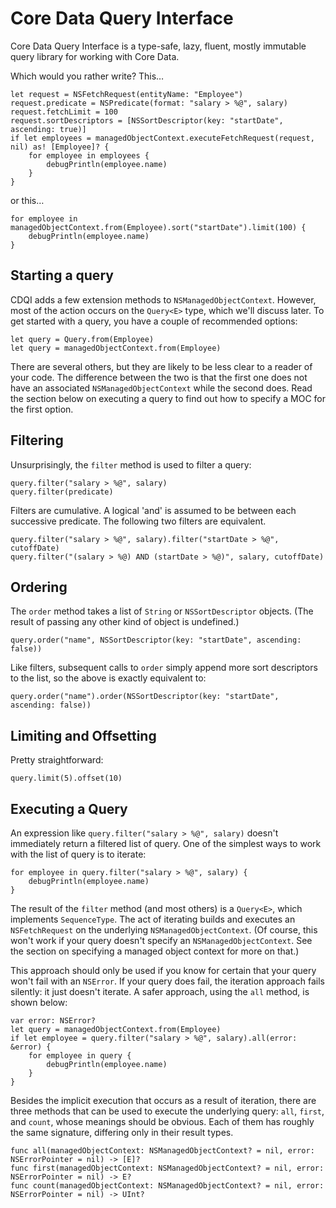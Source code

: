 # Core Data Query Interface

Core Data Query Interface is a type-safe, lazy, fluent, mostly immutable query library for working with Core Data.

Which would you rather write? This…

    let request = NSFetchRequest(entityName: "Employee")
    request.predicate = NSPredicate(format: "salary > %@", salary)
    request.fetchLimit = 100
    request.sortDescriptors = [NSSortDescriptor(key: "startDate", ascending: true)]
    if let employees = managedObjectContext.executeFetchRequest(request, nil) as! [Employee]? {
        for employee in employees {
            debugPrintln(employee.name)
        }
    }

or this…

    for employee in managedObjectContext.from(Employee).sort("startDate").limit(100) {
        debugPrintln(employee.name)
    }

## Starting a query

CDQI adds a few extension methods to `NSManagedObjectContext`. However, most of the action occurs on the `Query<E>` type, which we'll discuss later. To get started with a query, you have a couple of recommended options:

    let query = Query.from(Employee)
    let query = managedObjectContext.from(Employee)

There are several others, but they are likely to be less clear to a reader of your code. The difference between the two is that the first one does not have an associated `NSManagedObjectContext` while the second does. Read the section below on executing a query to find out how to specify a MOC for the first option.

## Filtering

Unsurprisingly, the `filter` method is used to filter a query:

    query.filter("salary > %@", salary)
    query.filter(predicate)

Filters are cumulative. A logical 'and' is assumed to be between each successive predicate. The following two filters are equivalent.

    query.filter("salary > %@", salary).filter("startDate > %@", cutoffDate)
    query.filter("(salary > %@) AND (startDate > %@)", salary, cutoffDate)

## Ordering

The `order` method takes a list of `String` or `NSSortDescriptor` objects. (The result of passing any other kind of object is undefined.)

    query.order("name", NSSortDescriptor(key: "startDate", ascending: false))

Like filters, subsequent calls to `order` simply append more sort descriptors to the list, so the above is exactly equivalent to:

    query.order("name").order(NSSortDescriptor(key: "startDate", ascending: false))

## Limiting and Offsetting

Pretty straightforward:

    query.limit(5).offset(10)

## Executing a Query

An expression like `query.filter("salary > %@", salary)` doesn't immediately return a filtered list of query. One of the simplest ways to work with the list of query is to iterate:

    for employee in query.filter("salary > %@", salary) {
        debugPrintln(employee.name)
    }

The result of the `filter` method (and most others) is a `Query<E>`, which implements `SequenceType`. The act of iterating builds and executes an `NSFetchRequest` on the underlying `NSManagedObjectContext`. (Of course, this won't work if your query doesn't specify an `NSManagedObjectContext`. See the section on specifying a managed object context for more on that.)

This approach should only be used if you know for certain that your query won't fail with an `NSError`. If your query does fail, the iteration approach fails silently: it just doesn't iterate. A safer approach, using the `all` method, is shown below:

    var error: NSError?
    let query = managedObjectContext.from(Employee)
    if let employee = query.filter("salary > %@", salary).all(error: &error) {
        for employee in query {
            debugPrintln(employee.name)
        }
    }

 Besides the implicit execution that occurs as a result of iteration, there are three methods that can be used to execute the underlying query: `all`, `first`, and `count`, whose meanings should be obvious. Each of them has roughly the same signature, differing only in their result types.

    func all(managedObjectContext: NSManagedObjectContext? = nil, error: NSErrorPointer = nil) -> [E]?
    func first(managedObjectContext: NSManagedObjectContext? = nil, error: NSErrorPointer = nil) -> E?
    func count(managedObjectContext: NSManagedObjectContext? = nil, error: NSErrorPointer = nil) -> UInt?


